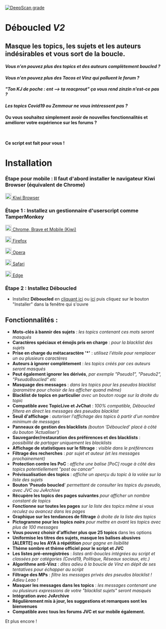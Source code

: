 [![DeepScan grade](https://deepscan.io/api/teams/16229/projects/19461/branches/505944/badge/grade.svg)](https://deepscan.io/dashboard#view=project&tid=16229&pid=19461&bid=505944)

# **Déboucled** *V2*

## Masque les topics, les sujets et les auteurs indésirables et vous sort de la boucle.

#### *Vous n'en pouvez plus des topics et des auteurs complètement boucled ?*
#### *Vous n'en pouvez plus des Tacos et Vinz qui polluent le forum ?*
#### *"Ton KJ de poche : ent --> ta reacprout" ça vous rend zinzin n'est-ce pas ?*
#### *Les topics Covid19 ou Zemmour ne vous intéressent pas ?*
#### Ou vous souhaitez simplement avoir de nouvelles fonctionnalités et améliorer votre expérience sur les forums ?

<br/>

**Ce script est fait pour vous !**

# Installation

### Étape pour mobile : Il faut d'abord installer le navigateur **Kiwi Browser** (équivalent de Chrome)

<a href="https://play.google.com/store/apps/details?id=com.kiwibrowser.browser" target="_blank"><img src="https://kiwibrowser.com/wp-content/uploads/2019/09/cropped-Favicon-512x512-32x32.png" alt="Chrome" width="20"/> Kiwi Browser</a>

### Étape 1 : Installez un gestionnaire d'userscript comme **TamperMonkey**

<a href="https://chrome.google.com/webstore/detail/tampermonkey/dhdgffkkebhmkfjojejmpbldmpobfkfo?hl=fr" target="_blank"><img src="https://upload.wikimedia.org/wikipedia/commons/e/e1/Google_Chrome_icon_%28February_2022%29.svg" alt="Chrome" width="20"/> Chrome, Brave et Mobile (Kiwi)</a>

<a href="https://addons.mozilla.org/fr/firefox/addon/tampermonkey/" target="_blank"><img src="https://upload.wikimedia.org/wikipedia/commons/a/a0/Firefox_logo%2C_2019.svg" alt="Firefox" width="20"/> Firefox</a>

<a href="https://addons.opera.com/fr/extensions/details/tampermonkey-beta/?display=en/" target="_blank"><img src="https://upload.wikimedia.org/wikipedia/commons/4/49/Opera_2015_icon.svg" alt="Opera" width="20"/> Opera</a>

<a href="https://apps.apple.com/app/apple-store/id1482490089?pt=117945903&ct=tm.net&mt=8/" target="_blank"><img src="https://upload.wikimedia.org/wikipedia/en/7/71/Safari_14_icon.png" alt="Safari" width="20"/> Safari</a>

<a href="https://microsoftedge.microsoft.com/addons/detail/tampermonkey/iikmkjmpaadaobahmlepeloendndfphd/" target="_blank"><img src="https://upload.wikimedia.org/wikipedia/commons/9/98/Microsoft_Edge_logo_%282019%29.svg" alt="Edge" width="20"/> Edge</a>

### Étape 2 : Installez **Déboucled**

- Installez **Déboucled** en [cliquant ici](https://github.com/Rand0max/deboucled/raw/master/deboucled.user.js) ou [ici](https://jvscript.fr/script/deboucled) puis cliquez sur le bouton "Installer" dans la fenêtre qui s'ouvre

## Fonctionnalités :

- **Mots-clés à bannir des sujets** : *les topics contenant ces mots seront masqués*
- **Caractères spéciaux et émojis pris en charge** : *pour la blacklist des sujets*
- **Prise en charge du métacaractère '\*'** : *utilisez l'étoile pour remplacer un ou plusieurs caractères*
- **Auteurs à ignorer complètement** : *les topics créés par ces auteurs seront masqués*
- **Peut également ignorer les dérivés**, *par exemple "Pseudo1", "Pseudo2", "PseudoBoucled" etc*
- **Masquage des messages** : *dans les topics pour les pseudos blacklist (paramètre pour choisir de les afficher quand même)*
- **Blacklist de topics en particulier** *avec un bouton rouge sur la droite du topic*
- **Compatible avec TopicLive et JvChat** : *100% compatible, Déboucled filtera en direct les messages des pseudos blacklist*
- **Seuil d'affichage** : *autoriser l'affichage des topics à partir d'un nombre minimum de messages*
- **Panneaux de gestion des blacklists** *(bouton 'Déboucled' placé à côté du bouton 'Actualiser')*
- **Sauvegarder/restauration des préférences et des blacklists** : *possibilité de partager uniquement les blacklists*
- **Affichage de statistiques sur le filtrage** : *visible dans le préférences*
- **Filtrage des recherches** : *par sujet et auteur (et les messages prochainement)*
- **Protection contre les PoC** : *affiche une balise [PoC] rouge à côté des topics potentiellement "post ou cancer"*
- **Prévisualisation des topics** : *affiche un aperçu du topic à la volée sur la liste des sujets*
- **Bouton 'Pseudo boucled**' *permettant de consulter les topics du pseudo, avec JVC ou JvArchive*
- **Récupère les topics des pages suivantes** *pour afficher un nombre constant de topics*
- **Fonctionne sur toutes les pages** *sur la liste des topics même si vous reculez ou avancez dans les pages*
- **Graphique sur les tendances de filtrage** *à droite de la liste des topics*
- **Pictogramme pour les topics *noirs*** *pour mettre en avant les topics avec plus de 100 messages*
- **Vous pouvez choisir d'afficher plus que 25 topics** dans les options
- **Uniformise les titres des sujets, masque les balises abusives [ALERTE] ou les AYA à répétition** *pour gagne en lisibilité*
- **Thème sombre et thème officiel pour le script et JVC**
- **Les listes pré-enregistrées** : *listes anti-boucles intégrées au script et classées par catégories (Covid19, Politique, Réseaux sociaux, etc.)*
- **Algorithme anti-Vinz** : *dites adieu à la boucle de Vinz en dépit de ses tentatives pour échapper au script*
- **Filtrage des MPs** : *filtre les messages privés des pseudos blacklist ! Adieu Leao !*
- **Masquer les messages dans les topics** : *les messages contenant une ou plusieurs expressions de votre "blacklist sujets" seront masqués*
- **Intégration avec JvArchive**
- **Régulièrement mis à jour, les suggestions et remarques sont les bienvenues**
- **Compatible avec tous les forums JVC et sur mobile également.**

Et plus encore !